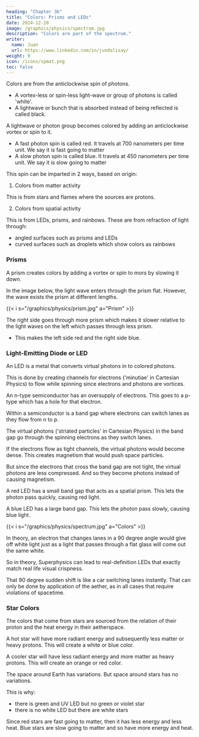 ```yaml
---
heading: "Chapter 3b"
title: "Colors: Prisms and LEDs"
date: 2024-12-28
image: /graphics/physics/spectrum.jpg
description: "Colors are part of the spectrum."
writer:
  name: Juan
  url: https://www.linkedin.com/in/jundalisay/
weight: 9
icon: /icons/spmat.png
toc: false
---
```



<!-- Colors are produced by the variations in wavelength relative to others. 

White light has many wavelengths of ranging from  -->

Colors are from the anticlockwise spin of photons. 
- A vortex-less or spin-less light-wave or group of photons is called 'white'.
- A lightwave or bunch that is absorbed instead of being reflected is called black.

A lightwave or photon group becomes colored by adding an anticlockwise vortex or spin to it. 
- A fast photon spin is called red. It travels at 700 nanometers per time unit. We say it is fast going to matter
- A slow photon spin is called blue. It travels at 450 nanometers per time unit. We say it is slow going to matter


This spin can be imparted in 2 ways, based on origin:

1. Colors from matter activity

This is from stars and flames where the sources are protons. 

<!-- This is known as spectral lines.   -->

2. Colors from spatial activity 

This is from LEDs, prisms, and rainbows. These are from refraction of light through:

- angled surfaces such as prisms and LEDs
- curved surfaces such as droplets which show colors as rainbows


### Prisms

A prism creates colors by adding a vortex or spin to mors by slowing it down. 

In the image below, the light wave enters through the prism flat. However, the wave exists the prism at different lengths. 

{{< i s="/graphics/physics/prism.jpg" a="Prism" >}}


The right side goes through more prism which makes it slower relative to the light waves on the left which passes through less prism. 
- This makes the left side red and the right side blue.


### Light-Emitting Diode or LED 


An LED is a metal that converts virtual photons in to colored photons. 

This is done by creating channels for electrons ('minutiae' in Cartesian Physics) to flow while spinning since electrons and photons are vortices. 

An n-type semiconductor has an oversupply of electrons. This goes to a p-type which has a hole for that electron. 

Within a semiconductor is a band gap where electrons can switch lanes as they flow from n to p. 

The virtual photons ('striated particles' in Cartesian Physics) in the band gap go through the spinning electrons as they switch lanes.

If the electrons flow as tight channels, the virtual photons would become dense. This creates magnetism that would push space particles.  

But since the electrons that cross the band gap are not tight, the virtual photons are less compressed. And so they become photons instead of causing magnetism.

A red LED has a small band gap that acts as a spatial prism. This lets the photon pass quickly, causing red light. 

A blue LED has a large band gap. This lets the photon pass slowly, causing blue light. 

{{< i s="/graphics/physics/spectrum.jpg" a="Colors" >}}

In theory, an electron that changes lanes in a 90 degree angle would give off white light just as a light that passes through a flat glass will come out the same white. 

So in theory, Superphysics can lead to real-definition LEDs that exactly match real life visual crispness. 

That 90 degree sudden shift is like a car switching lanes instantly. That can only be done by application of the aether, as in all cases that require violations of spacetime.



### Star Colors

The colors that come from stars are sourced from the relation of their proton and the heat energy in their aetherspace. 

A hot star will have more radiant energy and subsequently less matter or heavy protons. This will create a white or blue color.

A cooler star will have less radiant energy and more matter as heavy protons. This will create an orange or red color.

<!-- The colors are are combination of rotational and linear speed. 

Passing through dense space makes the light corpuscles move forward at different linear speeds. These differences make them rotate relative to each other. 

The rotation is seen as wavelengths. 

Energy is related to brightness, not color. Energy is 1st Element. Color is 2nd Element (space).  -->


The space around Earth has variations. But space around stars has no variations.

This is why:
- there is green and UV LED but no green or violet star
- there is no white LED but there are white stars


Since red stars are fast going to matter, then it has less energy and less heat. Blue stars are slow going to matter and so have more energy and heat. 
